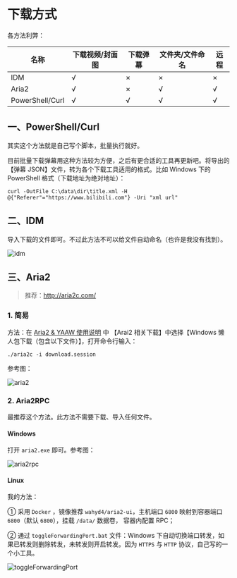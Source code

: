 # 下载方式

各方法利弊：

| 名称            | 下载视频/封面图 | 下载弹幕 | 文件夹/文件命名 | 远程 |
| --------------- | --------------- | -------- | --------------- | ---- |
| IDM             | √               | ×        | ×               | ×    |
| Aria2           | √               | ×        | √               | √    |
| PowerShell/Curl | √               | √        | √               | √    |

## 一、PowerShell/Curl

其实这个方法就是自己写个脚本，批量执行就好。

目前批量下载弹幕用这种方法较为方便，之后有更合适的工具再更新吧。将导出的【弹幕 JSON】文件，转为各个下载工具适用的格式。比如 Windows 下的  PowerShell 格式（下载地址为绝对地址）：

```
curl -OutFile C:\data\dir\title.xml -H @{"Referer"="https://www.bilibili.com"} -Uri "xml url"
```

## 二、IDM

导入下载的文件即可。不过此方法不可以给文件自动命名（也许是我没有找到）。

![idm](https://evgo-website.oss-cn-shanghai.aliyuncs.com/img/post/bilibili_video_download/idm.PNG)

## 三、Aria2

> 推荐：<http://aria2c.com/> 

### 1. 简易

方法：在 [Aria2 & YAAW 使用说明](<http://aria2c.com/usage.html>)  中 【Arai2 相关下载】中选择【Windows 懒人包下载（包含以下文件）】，打开命令行输入：

```
./aria2c -i download.session
```

参考图：

![aria2](https://evgo-website.oss-cn-shanghai.aliyuncs.com/img/post/bilibili_video_download/aria2.PNG)

### 2. Aria2RPC

最推荐这个方法。此方法不需要下载、导入任何文件。

#### Windows

打开 `aria2.exe` 即可。参考图：

![aria2rpc](https://evgo-website.oss-cn-shanghai.aliyuncs.com/img/post/bilibili_video_download/aria2rpc.PNG)

#### Linux

我的方法：

① 采用 `Docker` ，镜像推荐 `wahyd4/aria2-ui`，主机端口 `6800` 映射到容器端口 `6800`（默认 `6800`），挂载 `/data/` 数据卷， 容器内配置 RPC；

② 通过 `toggleForwardingPort.bat` 文件：Windows 下自动切换端口转发，如果已转发则删除转发，未转发则开启转发。因为 `HTTPS` 与 `HTTP` 协议，自己写的一个小工具。

![toggleForwardingPort](https://evgo-website.oss-cn-shanghai.aliyuncs.com/img/post/bilibili_video_download/toggleForwardingPort.PNG)